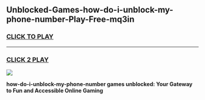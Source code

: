 
## Unblocked-Games-how-do-i-unblock-my-phone-number-Play-Free-mq3in
<h3>
<a href="https://premium76.site?title=how-do-i-unblock-my-phone-number&ref=23A">CLICK TO PLAY</a></h3>
<hr>

<h3>
<a href="https://premium76.site?title=how-do-i-unblock-my-phone-number&ref=23A">CLICK 2 PLAY</a>
  
</h3>

<a href="https://premium76.site?title=how-do-i-unblock-my-phone-number&ref=23A"><img src="https://clearcache.store/games.png"></a>


**how-do-i-unblock-my-phone-number games unblocked: Your Gateway to Fun and Accessible Online Gaming**
